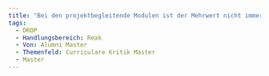 ```yaml
---
title: "Bei den projektbegleitende Modulen ist der Mehrwert nicht immer erkennbar"
tags:
  - DROP
  - Handlungsbereich: Reak
  - Von: Alumni Master
  - Themenfeld: Curriculare Kritik Master
  - Master
---
```

